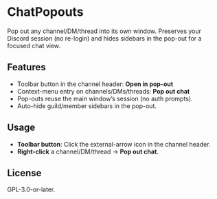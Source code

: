# ChatPopouts

Pop out any channel/DM/thread into its own window. Preserves your Discord session (no re-login) and hides sidebars in the pop-out for a focused chat view.

## Features

* Toolbar button in the channel header: **Open in pop-out**
* Context-menu entry on channels/DMs/threads: **Pop out chat**
* Pop-outs reuse the main window’s session (no auth prompts).
* Auto-hide guild/member sidebars in the pop-out.

## Usage

* **Toolbar button**: Click the external-arrow icon in the channel header.
* **Right-click** a channel/DM/thread → **Pop out chat**.

## License

GPL-3.0-or-later.
